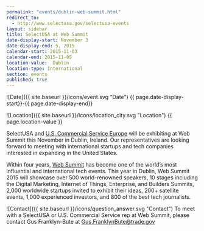 ```yaml
---
permalink: "events/dublin-web-summit.html"
redirect_to:
  - http://www.selectusa.gov/selectusa-events
layout: sidebar
title: SelectUSA at Web Summit
date-display-start: November 3
date-display-end: 5, 2015
calendar-start: 2015-11-03
calendar-end: 2015-11-05
location-value:  Dublin
location-type: International
section: events
published: true
---
```

![Date]({{ site.baseurl }}/icons/event.svg "Date") {{ page.date-display-start}}-{{ page.date-display-end}}

![Location]({{ site.baseurl }}/icons/location_city.svg "Location") {{ page.location-value }}

SelectUSA and [U.S. Commercial Service Europe](http://export.gov/europe/) will be exhibiting at Web Summit this November in Dublin, Ireland. Our representatives are looking forward to meeting with international startups and tech companies interested in expanding in the United States.

Within four years, [Web Summit](https://websummit.net) has become one of the world’s most influential and international tech events. This year in Dublin, Web Summit 2015 will showcase over 500 world-renowned speakers, 10 stages including the Digital Marketing, Internet of Things, Enterprise, and Builders Summits, 2,000 worldwide startups invited to exhibit their ideas, 200+ satellite events, 1,000 experienced investors, and 800 of the best tech journalists.

![Contact]({{ site.baseurl }}/icons/question_answer.svg "Contact") To meet with a SelectUSA or U.S. Commercial Service rep at Web Summit, please contact Gus Franklyn-Bute at [Gus.FranklynBute@trade.gov](mailto:Gus.FranklynBute@trade.gov)
